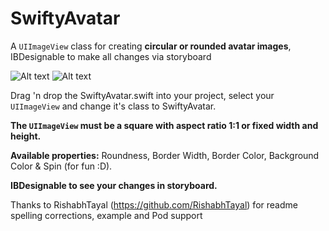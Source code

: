 # SwiftyAvatar
A `UIImageView` class for creating **circular or rounded avatar images**, IBDesignable to make all changes via storyboard

![Alt text](http://kalai.gr/wp-content/uploads/2016/08/SwiftyAvatar-Before-169x300.png)
![Alt text](http://kalai.gr/wp-content/uploads/2016/08/SwiftyAvatar-After-169x300.png)

Drag 'n drop the SwiftyAvatar.swift into your project, select your `UIImageView` and change it's class to SwiftyAvatar.

**The `UIImageView` must be a square with aspect ratio 1:1 or fixed width and height.**

**Available properties:** Roundness, Border Width, Border Color, Background Color & Spin (for fun :D).

**IBDesignable to see your changes in storyboard.**

Thanks to RishabhTayal (https://github.com/RishabhTayal) for readme spelling corrections, example and Pod support
